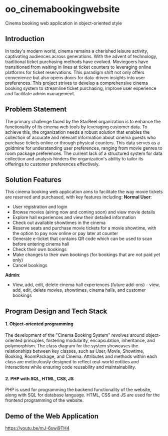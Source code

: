 # oo_cinemabookingwebsite
Cinema booking web application in object-oriented style

## Introduction
In today's modern world, cinema remains a cherished leisure activity, captivating audiences across generations. With the advent of technology, traditional ticket purchasing methods have evolved. Moviegoers have transitioned from waiting in lines at ticket counters to leveraging online platforms for ticket reservations. This paradigm shift not only offers convenience but also opens doors for data-driven insights into user preferences. This project strives to develop a comprehensive cinema booking system to streamline ticket purchasing, improve user experience and facilitate admin management.

## Problem Statement
The primary challenge faced by the StarReel organization is to enhance the functionality of its cinema web tools by leveraging customer data. To achieve this, the organization needs a robust solution that enables the collection of accurate and relevant information about cinema guests who purchase tickets online or through physical counters. This data serves as a goldmine for understanding user preferences, ranging from movie genres to room package preferences. The current lack of a structured system for data collection and analysis hinders the organization's ability to tailor its offerings to customer preferences effectively.


## Solution Features
This cinema booking web application aims to facilitate the way movie tickets are reserved and purchased, with key features including:
**Normal User**:
- User registration and login
- Browse movies (airing now and coming soon) and view movie details
- Explore hall experiences and view their detailed information
- Check out available showtimes in the cinema
- Reserve seats and purchase movie tickets for a movie showtime, with the option to pay now online or pay later at counter
- Generate e-ticket that contains QR code which can be used to scan before entering cinema hall
- Check their own bookings
- Make changes to their own bookings (for bookings that are not paid yet only)
- Cancel bookings

**Admin**:
- View, add, edit, delete cinema hall experiences
(future add-ons) - view, add, edit, delete movies, showtimes, cinema halls, and customer bookings


## Program Design and Tech Stack
#### 1. Object-oriented programming
The development of the "Cinema Booking System" revolves around object-oriented principles, fostering modularity, encapsulation, inheritance, and polymorphism. The class diagram for the system showcases the relationships between key classes, such as User, Movie, Showtime, Booking, RoomPackage, and Cinema. Attributes and methods within each class are meticulously designed to reflect real-world entities and interactions while ensuring code reusability and maintainability.

#### 2. PHP with SQL, HTML, CSS, JS
PHP is used for programming the backend functionality of the website, along with SQL for database language. HTML, CSS and JS are used for the frontend programming of the website.


## Demo of the Web Application
https://youtu.be/mJ-6swi9TH4



